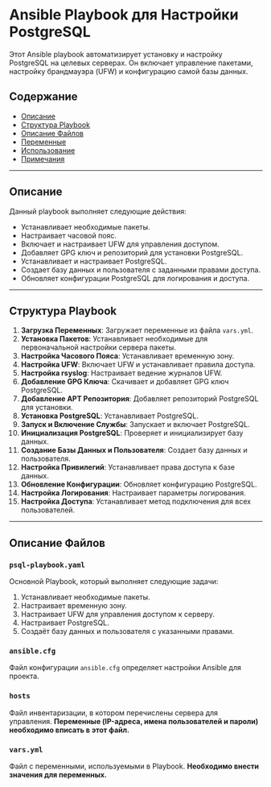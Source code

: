 # Ansible Playbook для Настройки PostgreSQL

Этот Ansible playbook автоматизирует установку и настройку PostgreSQL на целевых серверах. Он включает управление пакетами, настройку брандмауэра (UFW) и конфигурацию самой базы данных.

## Содержание

- [Описание](#описание)
- [Структура Playbook](#структура-playbook)
- [Описание Файлов](#описание-файлов)
- [Переменные](#переменные)
- [Использование](#использование)
- [Примечания](#примечания)

---

## Описание

Данный playbook выполняет следующие действия:

- Устанавливает необходимые пакеты.
- Настраивает часовой пояс.
- Включает и настраивает UFW для управления доступом.
- Добавляет GPG ключ и репозиторий для установки PostgreSQL.
- Устанавливает и настраивает PostgreSQL.
- Создает базу данных и пользователя с заданными правами доступа.
- Обновляет конфигурации PostgreSQL для логирования и доступа.

---

## Структура Playbook

1. **Загрузка Переменных**: Загружает переменные из файла `vars.yml`.
2. **Установка Пакетов**: Устанавливает необходимые для первоначальной настройки сервера пакеты.
3. **Настройка Часового Пояса**: Устанавливает временную зону.
4. **Настройка UFW**: Включает UFW и устанавливает правила доступа.
5. **Настройка rsyslog**: Настраивает ведение журналов UFW.
6. **Добавление GPG Ключа**: Скачивает и добавляет GPG ключ PostgreSQL.
7. **Добавление APT Репозитория**: Добавляет репозиторий PostgreSQL для установки.
8. **Установка PostgreSQL**: Устанавливает PostgreSQL.
9. **Запуск и Включение Службы**: Запускает и включает PostgreSQL.
10. **Инициализация PostgreSQL**: Проверяет и инициализирует базу данных.
11. **Создание Базы Данных и Пользователя**: Создает базу данных и пользователя.
12. **Настройка Привилегий**: Устанавливает права доступа к базе данных.
13. **Обновление Конфигурации**: Обновляет конфигурацию PostgreSQL.
14. **Настройка Логирования**: Настраивает параметры логирования.
15. **Настройка Доступа**: Устанавливает метод подключения для всех пользователей.

---

## Описание Файлов

### `psql-playbook.yaml`
Основной Playbook, который выполняет следующие задачи:
1. Устанавливает необходимые пакеты.
2. Настраивает временную зону.
3. Настраивает UFW для управления доступом к серверу.
4. Настраивает PostgreSQL.
5. Создаёт базу данных и пользователя с указанными правами.

### `ansible.cfg`
Файл конфигурации `ansible.cfg` определяет настройки Ansible для проекта.

### `hosts`
Файл инвентаризации, в котором перечислены сервера для управления. **Переменные (IP-адреса, имена пользователей и пароли) необходимо вписать в этот файл.**

### `vars.yml`
Файл с переменными, используемыми в Playbook. **Необходимо внести значения для переменных.**

